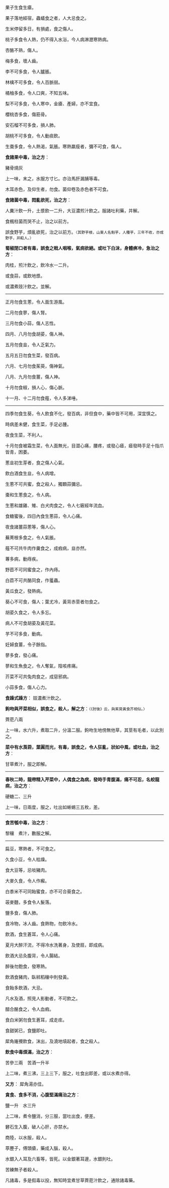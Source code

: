 果子生食生瘡。

果子落地經宿，蟲蟻食之者，人大忌食之。

生米停留多日，有損處，食之傷人。

桃子多食令人熱，仍不得入水浴，今人病淋瀝寒熱病。

杏酪不熟，傷人。

梅多食，壞人齒。

李不可多食，令人臚脹。

林檎不可多食，令人百脈弱。

橘柚多食，令人口爽，不知五味。

梨不可多食，令人寒中，金瘡、產婦，亦不宜食。

櫻桃杏多食，傷筋骨。

安石榴不可多食，損人肺。

胡桃不可多食，令人動痰飲。

生棗多食，令人熱渴，氣脹。寒熱羸瘦者，彌不可食，傷人。 

**食諸果中毒，治之方**： 

豬骨燒灰

上一味，末之，水服方寸匕。亦治馬肝漏脯等毒。

木耳赤色，及仰生者，勿食。菌仰卷及赤色者不可食。 

**食諸菌中毒，悶亂欲死，治之方**： 

人糞汁飲一升，土漿飲一二升，大豆濃煎汁飲之。服諸吐利藥，并解。

食楓柱菌而哭不止，治之以前方。

誤食野芋，煩亂欲死，治之以前方。`〈其野芋根，山東人名魁芋，人種芋，三年不收，亦成野芋，并殺人。〉`

**蜀椒閉口者有毒，誤食之戟人咽喉，氣病欲絕。或吐下白沫，身體痹冷，急治之方**：

肉桂，煎汁飲之，飲冷水一二升。

或食蒜，或飲地漿。

或濃煮豉汁飲之。並解。

--- 

正月勿食生蔥，令人面生游風。

二月勿食蓼，傷人腎。

三月勿食小蒜，傷人志性。

四月、八月勿食胡荽，傷人神。

五月勿食韭，令人乏氣力。

五月五日勿食生菜，發百病。

六月、七月勿食茱萸，傷神氣。

八月、九月勿食薑，傷人神。

十月勿食椒，損人心，傷心脈。

十一月、十二月勿食薤，令人多涕唾。

---

四季勿食生葵，令人飲食不化，發百病，非但食中，藥中皆不可用，深宜慎之。

時病差未健，食生菜，手足必腫。

夜食生菜，不利人。

十月勿食被霜生菜，令人面無光，目澀心痛，腰疼，或發心瘧，瘧發時手足十指爪皆青，困萎。

蔥韭初生芽者，食之傷人心氣。

飲白酒食生韭，令人病增。

生蔥不可共蜜，食之殺人，獨顆蒜彌忌。

棗和生蔥食之，令人病。

生蔥和雄雞、雉、白犬肉食之，令人七竅經年流血。

食糖蜜後，四日內食生蔥蒜，令人心痛。

夜食諸薑蒜蔥等，傷人心。

蕪菁根多食之，令人氣脹。

薤不可共牛肉作羹食之，成瘕病，韭亦然。

蓴多病，動痔疾。

野苣不可同蜜食之，作內痔。

白苣不可共酪同食，作𧏾蟲。

黃瓜食之，發熱病。

葵心不可食，傷人；葉尤冷，黃背赤莖者勿食之。

胡荽久食之，令人多忘。

病人不可食胡荽及黃花菜。

芋不可多食，動病。

妊婦食薑，令子餘指。

蓼多食，發心痛。

蓼和生魚食之，令人奪氣，陰咳疼痛。

芥菜不可共兔肉食之，成惡邪病。

小蒜多食，傷人心力。 

**食躁式躁方**： 豉濃煮汁飲之。

**鉤吻與芹菜相似，誤食之，殺人，解之方**：`〈《肘後》云，與茱萸黃食芥相似。〉`

薺苨八兩

上一味，水六升，煮取二升，分溫二服。鉤吻生地傍無他草，其莖有毛者，以此別之。

**菜中有水莨菪，葉圓而光，有毒，誤食之，令人狂亂，狀如中風，或吐血，治之方**：

甘草煮汁，服之即解。

---

**春秋二時，龍帶精入芹菜中，人偶食之為病，發時手青腹滿，痛不可忍，名蛟龍病，治之方**：

硬糖二、三升

上一味，日兩度，服之，吐出如蜥蜴三五枚，差。 

---

**食苦瓠中毒，治之方**： 

黎穰　煮汁，數服之解。

---

扁豆，寒熱者，不可食之。

久食小豆，令人枯燥。

食大豆等，忌啖豬肉。

大麥久食，令人作㿍。

白黍米不可同飴蜜食，亦不可合葵食之。

荍麥麵，多食令人髮落。

鹽多食，傷人肺。

食冷物，冰人齒。食熱物，勿飲冷水。

飲酒，食生蒼耳，令人心痛。

夏月大醉汗流，不得冷水洗著身，及使扇，即成病。

飲酒大忌灸腹背，令人腸結。

醉後勿飽食，發寒熱。

飲酒食豬肉，臥秫稻穰中則發黃。

食飴多飲酒，大忌。

凡水及酒，照見人影動者，不可飲之。

醋合酪食之，令人血瘕。

食白米粥勿食生蒼耳，成走疰。

食甜粥已，食鹽即吐。

犀角嶐攪飲食，沫出，及澆地墳起者，食之殺人。 

**飲食中毒煩滿，治之方**： 

苦參三兩　苦酒一升半

上二味，煮三沸，三上三下，服之，吐食出即差，或以水煮亦得。 

**又方**： 犀角湯亦佳。 

**貪食、食多不消，心腹堅滿痛治之方**： 

鹽一升　水三升

上二味，煮令鹽消，分三服，當吐出食，便差。

礬石生入腹，破人心肝，亦禁水。

商陸，以水服，殺人。

葶藶子，傅頭瘡，藥成入腦，殺人。

水銀入人耳及六畜等，皆死。以金銀著耳邊，水銀則吐。

苦練無子者殺人。

凡諸毒，多是假毒以投，無知時宜煮甘草薺苨汁飲之，通除諸毒藥。